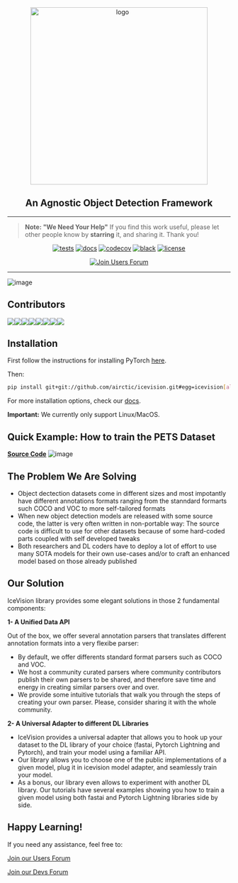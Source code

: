 <div align="center">
  <img src="images/icevision-logo-slogan.png" alt="logo" width="400px" style="display: block; margin-left: auto; margin-right: auto"/>
  <h2><b>An Agnostic Object Detection Framework</b></h2>
</div>

* * * * *
>**Note: "We Need Your Help"**
    If you find this work useful, please let other people know by **starring** it,
    and sharing it. 
    Thank you!
    
<div align="center">
    
[![tests](https://github.com/airctic/icevision/workflows/tests/badge.svg?event=push)](https://github.com/airctic/icevision/actions?query=workflow%3Atests)
[![docs](https://github.com/airctic/icevision/workflows/docs/badge.svg)](https://airctic.github.io/icevision/index.html)
[![codecov](https://codecov.io/gh/airctic/icevision/branch/master/graph/badge.svg)](https://codecov.io/gh/airctic/icevision)
[![black](https://img.shields.io/badge/code%20style-black-000000.svg)](https://github.com/psf/black)
[![license](https://img.shields.io/badge/License-Apache%202.0-blue.svg)](https://github.com/airctic/icevision/blob/master/LICENSE)  

[![Join Users Forum](https://withspectrum.github.io/badge/badge.svg)](https://spectrum.chat/mantis)

</div>


* * * * *

![image](images/icevision-end-to-end-training.gif)

<!-- Not included in docs - start -->
## **Contributors**

[![](https://sourcerer.io/fame/lgvaz/airctic/icevision/images/0)](https://sourcerer.io/fame/lgvaz/airctic/icevision/links/0)[![](https://sourcerer.io/fame/lgvaz/airctic/icevision/images/1)](https://sourcerer.io/fame/lgvaz/airctic/icevision/links/1)[![](https://sourcerer.io/fame/lgvaz/airctic/icevision/images/2)](https://sourcerer.io/fame/lgvaz/airctic/icevision/links/2)[![](https://sourcerer.io/fame/lgvaz/airctic/icevision/images/3)](https://sourcerer.io/fame/lgvaz/airctic/icevision/links/3)[![](https://sourcerer.io/fame/lgvaz/airctic/icevision/images/4)](https://sourcerer.io/fame/lgvaz/airctic/icevision/links/4)[![](https://sourcerer.io/fame/lgvaz/airctic/icevision/images/5)](https://sourcerer.io/fame/lgvaz/airctic/icevision/links/5)[![](https://sourcerer.io/fame/lgvaz/airctic/icevision/images/6)](https://sourcerer.io/fame/lgvaz/airctic/icevision/links/6)[![](https://sourcerer.io/fame/lgvaz/airctic/icevision/images/7)](https://sourcerer.io/fame/lgvaz/airctic/icevision/links/7)

## Installation

First follow the instructions for installing PyTorch [here](https://pytorch.org/get-started/locally/).

Then:
```bash
pip install git+git://github.com/airctic/icevision.git#egg=icevision[all]
```

For more installation options, check our [docs](https://airctic.github.io/icevision/install/).

**Important:** We currently only support Linux/MacOS.
<!-- Not included in docs - end -->


## Quick Example: How to train the **PETS Dataset**
[**Source Code**](https://airctic.github.io/icevision/examples/training/)
![image](images/icevision-readme.png)



## The Problem We Are Solving

-   Object dectection datasets come in different sizes and most
    impotantly have different annotations formats ranging from the
    stanndard formarts such COCO and VOC to more self-tailored formats
-   When new object detection models are released with some source code,
    the latter is very often written in non-portable way: The source
    code is difficult to use for other datasets because of some
    hard-coded parts coupled with self developed tweaks
-   Both researchers and DL coders have to deploy a lot of effort to use
    many SOTA models for their own use-cases and/or to craft an enhanced
    model based on those already published

## Our Solution

IceVision library provides some elegant solutions in those 2
fundamental components:

**1- A Unified Data API**

Out of the box, we offer several annotation parsers that translates
different annotation formats into a very flexibe parser:

* By default, we offer differents standard format parsers such as COCO
  and VOC.
* We host a community curated parsers where community contributors
  publish their own parsers to be shared, and therefore save time and
  energy in creating similar parsers over and over.
* We provide some intuitive tutorials that walk you through the steps
  of creating your own parser. Please, consider sharing it with the
  whole community.

**2- A Universal Adapter to different DL Libraries**

* IceVision provides a universal adapter that allows you to hook up
  your dataset to the DL library of your choice (fastai, Pytorch
  Lightning and Pytorch), and train your model using a familiar API.
* Our library allows you to choose one of the public implementations
  of a given model, plug it in icevision model adapter, and
  seamlessly train your model.
* As a bonus, our library even allows to experiment with another DL
  library. Our tutorials have several examples showing you how to
  train a given model using both fastai and Pytorch Lightning
  libraries side by side.


## Happy Learning!
If you need any assistance, feel free to:

[Join our Users Forum](https://spectrum.chat/mantis)

[Join our Devs Forum](https://discord.gg/QxHctJF)
